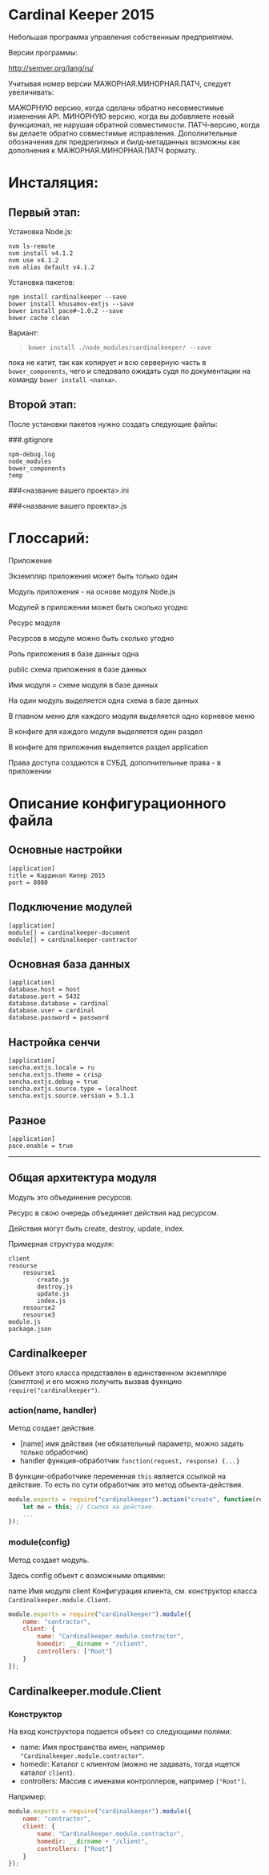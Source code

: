 
Cardinal Keeper 2015
====================

Небольшая программа управления собственным предприятием.

Версии программы:

http://semver.org/lang/ru/

Учитывая номер версии МАЖОРНАЯ.МИНОРНАЯ.ПАТЧ, следует увеличивать:

МАЖОРНУЮ версию, когда сделаны обратно несовместимые изменения API.
МИНОРНУЮ версию, когда вы добавляете новый функционал, не нарушая обратной совместимости.
ПАТЧ-версию, когда вы делаете обратно совместимые исправления.
Дополнительные обозначения для предрелизных и билд-метаданных возможны как дополнения к МАЖОРНАЯ.МИНОРНАЯ.ПАТЧ формату.

Инсталяция:
===========

## Первый этап:

Установка Node.js:

```
nvm ls-remote
nvm install v4.1.2
nvm use v4.1.2
nvm alias default v4.1.2
```

Установка пакетов:

```
npm install cardinalkeeper --save
bower install khusamov-extjs --save
bower install pace#~1.0.2 --save
bower cache clean
```

Вариант:

> `bower install ./node_modules/cardinalkeeper/ --save`

пока не катит, так как копирует и всю серверную часть в `bower_components`, 
чего и следовало ожидать судя по документации на команду 
`bower install <папка>`.

## Второй этап:

После установки пакетов нужно создать следующие файлы:

###.gitignore

```
npm-debug.log  
node_modules  
bower_components  
temp
```

###<название вашего проекта>.ini

###<название вашего проекта>.js


Глоссарий:
==========

Приложение

Экземпляр приложения может быть только один

Модуль приложения - на основе модуля Node.js

Модулей в приложении может быть сколько угодно

Ресурс модуля

Ресурсов в модуле можно быть сколько угодно

Роль приложения в базе данных одна

public схема приложения в базе данных

Имя модуля = схеме модуля в базе данных

На один модуль выделяется одна схема в базе данных

В главном меню для каждого модуля выделяется одно корневое меню

В конфиге для каждого модуля выделяется один раздел

В конфиге для приложения выделяется раздел application

Права доступа создаются в СУБД, дополнительные права - в приложении



Описание конфигурационного файла
================================

## Основные настройки

```
[application]
title = Кардинал Кипер 2015
port = 8080
```

## Подключение модулей

```
[application]
module[] = cardinalkeeper-document
module[] = cardinalkeeper-contractor
```

## Основная база данных

```
[application]
database.host = host
database.port = 5432
database.database = cardinal
database.user = cardinal
database.password = password
```

## Настройка сенчи

```
[application]
sencha.extjs.locale = ru
sencha.extjs.theme = crisp
sencha.extjs.debug = true
sencha.extjs.source.type = localhost
sencha.extjs.source.version = 5.1.1
```


## Разное

```
[application]
pace.enable = true
```


- - - - - - - - - - - - - - - - - - - - - - - - - - - - - - - - - - - - - -




Общая архитектура модуля
----------------------

Модуль это объединение ресурсов.

Ресурс в свою очередь объединяет действия над ресурсом.

Действия могут быть create, destroy, update, index.

Примерная структура модуля:

```
client
resourse
	resourse1
		create.js
		destroy.js
		update.js
		index.js
	resourse2
	resourse3
module.js
package.json
```

Cardinalkeeper
--------------

Объект этого класса представлен в единственном экземпляре (cинглтон)
и его можно получить вызвав фукнцию `require("cardinalkeeper")`.

### action(name, handler)

Метод создает действие.

- [name] имя действия (не обязательный параметр, можно задать только обработчик)
- handler функция-обработчик `function(request, response) {...}`

В функции-обработчике переменная `this` является ссылкой на действие.
То есть по сути обработчик это метод объекта-действия.

``` javascript
module.exports = require("cardinalkeeper").action("create", function(request, response) {
	let me = this; // Ссылка на действие.
	...
});
```


### module(config)

Метод создает модуль.

Здесь config объект с возможными опциями:

name Имя модуля
client Конфигурация клиента, см. конструктор класса `Cardinalkeeper.module.Client`.

```javascript
module.exports = require("cardinalkeeper").module({
	name: "contractor",
	client: {
		name: "Cardinalkeeper.module.contractor",
		homedir: __dirname + "/client",
		controllers: ["Root"]
	}
});
```

Cardinalkeeper.module.Client
----------------------------

### Конструктор 

На вход конструктора подается объект со следующими полями:

- name: Имя пространства имен, например `"Cardinalkeeper.module.contractor"`.
- homedir: Каталог с клиентом (можно не задавать, тогда ищется каталог `client`).
- controllers: Массив с именами контроллеров, например `["Root"]`.

Например:

```javascript
module.exports = require("cardinalkeeper").module({
	name: "contractor",
	client: {
		name: "Cardinalkeeper.module.contractor",
		homedir: __dirname + "/client",
		controllers: ["Root"]
	}
});
```

